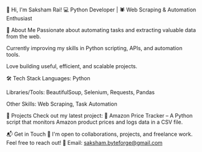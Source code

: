 👋 Hi, I'm Saksham Rai!
💻 Python Developer | 🕷 Web Scraping & Automation Enthusiast

🚀 About Me
Passionate about automating tasks and extracting valuable data from the web.

Currently improving my skills in Python scripting, APIs, and automation tools.

Love building useful, efficient, and scalable projects.

🛠 Tech Stack
Languages: Python

Libraries/Tools: BeautifulSoup, Selenium, Requests, Pandas

Other Skills: Web Scraping, Task Automation

🔧 Projects
Check out my latest project:
📌 Amazon Price Tracker – A Python script that monitors Amazon product prices and logs data in a CSV file.

📬 Get in Touch
💬 I'm open to collaborations, projects, and freelance work. Feel free to reach out!
📧 Email: saksham.byteforge@gmail.com
